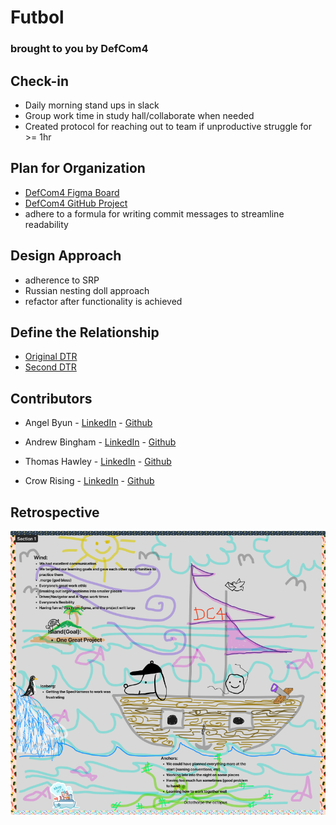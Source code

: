# Futbol 
### brought to you by DefCom4

## Check-in
- Daily morning stand ups in slack
- Group work time in study hall/collaborate when needed
- Created protocol for reaching out to team if      unproductive struggle for >= 1hr

## Plan for Organization
- [DefCom4 Figma Board](https://www.figma.com/file/KlqoaiCb4qATpYk1rt6UUV/Futbol?node-id=0%3A1&t=YJCr2TCN91YUfkQH-0)
- [DefCom4 GitHub Project](https://github.com/users/andrew-bingham1/projects/1/views/2)
- adhere to a formula for writing commit messages to streamline readability

## Design Approach
- adherence to SRP
- Russian nesting doll approach
- refactor after functionality is achieved

## Define the Relationship
- [Original DTR](https://docs.google.com/document/d/1mXX4xO6k7aFdUO3jWYz3Tc7ONjrx3_nEftG3Vrv3wkc/edit#)
- [Second DTR](https://docs.google.com/document/d/1dsquJocsr7bqSM_DtHpanRetoTp94kxvl0w0n0TGJl0/edit?usp=sharing)

## Contributors
- Angel Byun - [LinkedIn](https://www.linkedin.com/in/angel-byun-a0274a267/) - [Github](https://github.com/angelbyun)

- Andrew Bingham - [LinkedIn](https://www.linkedin.com/in/andrew-b-59321017b/) - [Github](https://github.com/andrew-bingham1)

- Thomas Hawley - [LinkedIn](https://www.linkedin.com/in/thomas-hawley-901612123/) - [Github](https://github.com/thawley2)

- Crow Rising - [LinkedIn](https://www.linkedin.com/in/crowrising/) - [Github](https://github.com/CrowRising)

## Retrospective 
![Retro](retro.png)